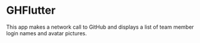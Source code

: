 # GHFlutter

This app makes a network call to GitHub and displays a list of team member login names and avatar pictures.